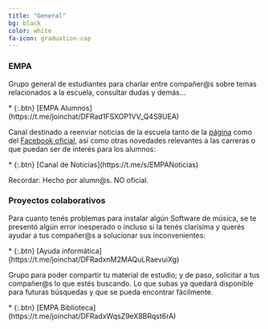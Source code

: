 ```yaml
---
title: "General"
bg: black
color: white
fa-icon: graduation-cap
---
```



<!---
No poner los links de t.joinchat directamente,
usar https://www.protectyourlinks.com/ para obtener
un link corto protegido por captcha
--->

### EMPA

<p class="texto-justificado"> Grupo general de estudiantes para charlar entre compañer@s sobre temas relacionados a la escuela, consultar dudas y demás... </p>
* {:.btn} [<i class="fas fa-users"></i>EMPA Alumnos](https://t.me/joinchat/DFRad1FSXOP1VV_Q4S9UEA)

<p class="texto-justificado"> Canal destinado a reenviar noticias de la escuela tanto de la <a href="https://www.empa.edu.ar">página</a> como del <a href="https://www.facebook.com/groups/1420915878161119/">Facebook oficial</a>, así como otras novedades relevantes a las carreras o que puedan ser de interés para los alumnos: </p>
* {:.btn} [<i class="fas fa-newspaper"></i>Canal de Noticias](https://t.me/s/EMPANoticias)

<p class="texto-justificado"> Recordar: Hecho por alumn@s. NO oficial. </p>


### Proyectos colaborativos

<p class="texto-justificado"> Para cuanto tenés problemas para instalar algún Software de música, se te presentó algún error inesperado o incluso si la tenés clarísima y querés ayudar a tus compañer@s a solucionar sus inconvenientes:</p>
*  {:.btn} [<i class="fas fa-laptop"></i>Ayuda informática](https://t.me/joinchat/DFRadxnM2MAQuLRaevuiXg) 

<p class="texto-justificado"> Grupo para poder compartir tu material de estudio; y de paso, solicitar a tus compañer@s lo que estés buscando. Lo que subas ya quedará disponible para futuras búsquedas y que se pueda encontrar fácilmente. </p>
*  {:.btn} [<i class="fas fa-globe-americas"></i>EMPA Biblioteca](https://t.me/joinchat/DFRadxWqsZ9eX8BRqst6rA)  

<!---
<p class="texto-justificado"> A futuro, la idea del proyecto es crear una biblioteca vitual que organice el material disponible que se encuentra en otras fuentes, para que sea más fácil de buscar y compartir la información entre los estudiantes, ya sean partituras, libros, apuntes, así como pistas, videos, Software y demás. Por el momento se viene usando el grupo <a href="https://www.facebook.com/groups/208711175925612/"> EMPA Compartí tu material </a>, que si bien es útil a la hora de solicitar algo, es muy difícil de buscar eficientemente. Esto no es problema del grupo, sino de Facebook en sí. Tal vez, de momento, se pueda implementar un bot de Telegram que busque en la página de Facebook y envíe el link o directamente el archivo para la descarga, y más adelante organizar todo el material en otro lado. Pero bueno, está todo como proyecto. </p>
---> 



